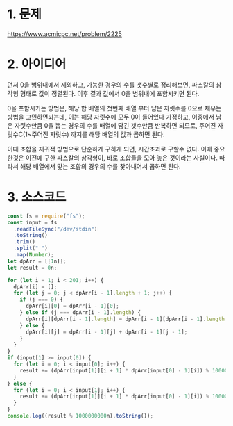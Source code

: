 # 1. 문제

https://www.acmicpc.net/problem/2225

# 2. 아이디어

먼저 0을 범위내에서 제외하고, 가능한 경우의 수를 갯수별로 정리해보면, 파스칼의 삼각형 형태로 값이 정렬된다. 이후 결과 값에서 0을 범위내에 포함시키면 된다.

0을 포함시키는 방법은, 해당 합 배열의 첫번째 배열 부터 남은 자릿수를 0으로 채우는 방법을 고민하면되는데, 이는 해당 자릿수에 모두 0이 들어있다 가정하고, 이중에서 남은 자릿수만큼 0을 뽑는 경우의 수를 배열에 담긴 갯수만큼 반복하면 되므로, 주어진 자릿수C(1~주어진 자릿수) 까지를 해당 배열의 값과 곱하면 된다.

이때 조합을 재귀적 방법으로 단순하게 구하게 되면, 시간초과로 구할수 없다. 이때 중요한것은 이전에 구한 파스칼의 삼각형이, 바로 조합들을 모아 놓은 것이라는 사실이다. 따라서 해당 배열에서 맞는 조합의 경우의 수를 찾아내어서 곱하면 된다.

# 3. 소스코드

```javascript
const fs = require("fs");
const input = fs
  .readFileSync("/dev/stdin")
  .toString()
  .trim()
  .split(" ")
  .map(Number);
let dpArr = [[1n]];
let result = 0n;

for (let i = 1; i < 201; i++) {
  dpArr[i] = [];
  for (let j = 0; j < dpArr[i - 1].length + 1; j++) {
    if (j === 0) {
      dpArr[i][0] = dpArr[i - 1][0];
    } else if (j === dpArr[i - 1].length) {
      dpArr[i][dpArr[i - 1].length] = dpArr[i - 1][dpArr[i - 1].length - 1];
    } else {
      dpArr[i][j] = dpArr[i - 1][j] + dpArr[i - 1][j - 1];
    }
  }
}
if (input[1] >= input[0]) {
  for (let i = 0; i < input[0]; i++) {
    result += (dpArr[input[1]][i + 1] * dpArr[input[0] - 1][i]) % 1000000000n;
  }
} else {
  for (let i = 0; i < input[1]; i++) {
    result += (dpArr[input[1]][i + 1] * dpArr[input[0] - 1][i]) % 1000000000n;
  }
}
console.log((result % 1000000000n).toString());
```
